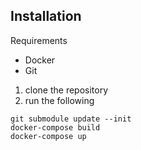 ## Installation

Requirements

- Docker
- Git

1. clone the repository
2. run the following
```
git submodule update --init
docker-compose build
docker-compose up
```
